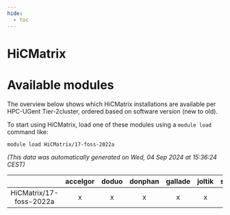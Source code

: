 ```yaml
---
hide:
  - toc
---
```


HiCMatrix
=========

# Available modules


The overview below shows which HiCMatrix installations are available per HPC-UGent Tier-2cluster, ordered based on software version (new to old).

To start using HiCMatrix, load one of these modules using a `module load` command like:

```shell
module load HiCMatrix/17-foss-2022a
```

*(This data was automatically generated on Wed, 04 Sep 2024 at 15:36:24 CEST)*  

| |accelgor|doduo|donphan|gallade|joltik|shinx|skitty|
| :---: | :---: | :---: | :---: | :---: | :---: | :---: | :---: |
|HiCMatrix/17-foss-2022a|x|x|x|x|x|-|x|

